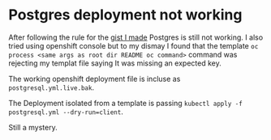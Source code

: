 # Postgres deployment not working

After following the rule for the [gist I made]() Postgres is still not working. I also tried using openshift console but to my dismay I found that the template `oc process <same args as root dir README oc command>` command was rejecting my templat file saying It was missing an expected key.

The working openshift deployment file is incluse as `postgresql.yml.live.bak`.

The Deployment isolated from a template is passing `kubectl apply -f postgresql.yml --dry-run=client`.

Still a mystery.